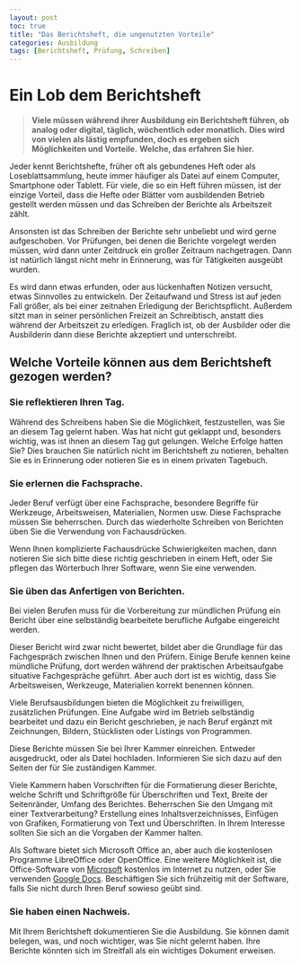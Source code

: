 ```yaml
---
layout: post
toc: true
title: "Das Berichtsheft, die ungenutzten Vorteile"
categories: Ausbildung
tags: [Berichtsheft, Prüfung, Schreiben]
---
```



# Ein Lob dem Berichtsheft

> **Viele müssen während ihrer Ausbildung ein Berichtsheft führen, ob analog oder digital, täglich, wöchentlich oder monatlich.**
> **Dies wird von vielen als lästig empfunden, doch es ergeben sich Möglichkeiten und Vorteile.**
> **Welche, das erfahren Sie hier.**

Jeder kennt Berichtshefte, früher oft als gebundenes Heft oder als Loseblattsammlung, heute immer häufiger als Datei auf einem Computer, Smartphone oder Tablett. Für viele, die so ein Heft führen müssen, ist der einzige Vorteil, dass die Hefte oder Blätter vom ausbildenden Betrieb gestellt werden müssen und das Schreiben der Berichte als Arbeitszeit zählt.

Ansonsten ist das Schreiben der Berichte sehr unbeliebt und wird gerne aufgeschoben. Vor Prüfungen, bei denen die Berichte vorgelegt werden müssen, wird dann unter Zeitdruck ein großer Zeitraum nachgetragen. Dann ist natürlich längst nicht mehr in Erinnerung, was für Tätigkeiten ausgeübt wurden.

Es wird dann etwas erfunden, oder aus lückenhaften Notizen versucht, etwas Sinnvolles zu entwickeln. Der Zeitaufwand und Stress ist auf jeden Fall größer, als bei einer zeitnahen Erledigung der Berichtspflicht. Außerdem sitzt man in seiner persönlichen Freizeit an Schreibtisch, anstatt dies während der Arbeitszeit zu erledigen. Fraglich ist, ob der Ausbilder oder die Ausbilderin dann diese Berichte akzeptiert und unterschreibt.



## Welche Vorteile können aus dem Berichtsheft gezogen werden?

### Sie reflektieren Ihren Tag.

Während des Schreibens haben Sie die Möglichkeit, festzustellen, was Sie an diesem Tag gelernt haben. Was hat nicht gut geklappt und, besonders wichtig, was ist ihnen an diesem Tag gut gelungen. Welche Erfolge hatten Sie? Dies brauchen Sie natürlich nicht im Berichtsheft zu notieren, behalten Sie es in Erinnerung oder notieren Sie es in einem privaten Tagebuch.



### Sie erlernen die Fachsprache.

Jeder Beruf verfügt über eine Fachsprache, besondere Begriffe für Werkzeuge, Arbeitsweisen, Materialien, Normen usw. Diese Fachsprache müssen Sie beherrschen. Durch das wiederholte Schreiben von Berichten üben Sie die Verwendung von Fachausdrücken.

Wenn Ihnen komplizierte Fachausdrücke Schwierigkeiten machen, dann notieren Sie sich bitte diese richtig geschrieben in einem Heft, oder Sie pflegen das Wörterbuch Ihrer Software, wenn Sie eine verwenden.



### Sie üben das Anfertigen von Berichten.

Bei vielen Berufen muss für die Vorbereitung zur mündlichen Prüfung ein Bericht über eine selbständig bearbeitete berufliche Aufgabe eingereicht werden.

Dieser Bericht wird zwar nicht bewertet, bildet aber die Grundlage für das Fachgespräch zwischen Ihnen und den Prüfern. Einige Berufe kennen keine mündliche Prüfung, dort werden während der praktischen Arbeitsaufgabe situative Fachgespräche geführt. Aber auch dort ist es wichtig, dass Sie Arbeitsweisen, Werkzeuge, Materialien korrekt benennen können.

Viele Berufsausbildungen bieten die Möglichkeit zu freiwilligen, zusätzlichen Prüfungen. Eine Aufgabe wird im Betrieb selbständig bearbeitet und dazu ein Bericht geschrieben, je nach Beruf ergänzt mit Zeichnungen, Bildern, Stücklisten oder Listings von Programmen.

Diese Berichte müssen Sie bei Ihrer Kammer einreichen. Entweder ausgedruckt, oder als Datei hochladen. Informieren Sie sich dazu auf den Seiten der für Sie zuständigen Kammer.

Viele Kammern haben Vorschriften für die Formatierung dieser Berichte, welche Schrift und Schriftgröße für Überschriften und Text, Breite der Seitenränder, Umfang des Berichtes. Beherrschen Sie den Umgang mit einer Textverarbeitung? Erstellung eines Inhaltsverzeichnisses, Einfügen von Grafiken, Formatierung von Text und Überschriften. In Ihrem Interesse sollten Sie sich an die Vorgaben der Kammer halten.

Als Software bietet sich Microsoft Office an, aber auch die kostenlosen Programme LibreOffice oder OpenOffice. Eine weitere Möglichkeit ist, die Office-Software von [Microsoft](https://www.microsoft.com/de-de/microsoft-365/free-office-online-for-the-web) kostenlos im Internet zu nutzen, oder Sie verwenden [Google Docs](https://www.google.de/intl/de/docs/about/). Beschäftigen Sie sich frühzeitig mit der Software, falls Sie nicht durch Ihren Beruf sowieso geübt sind.


### Sie haben einen Nachweis.

Mit Ihrem Berichtsheft dokumentieren Sie die Ausbildung. Sie können damit belegen, was, und noch wichtiger, was Sie nicht gelernt haben. Ihre Berichte könnten sich im Streitfall als ein wichtiges Dokument erweisen.






